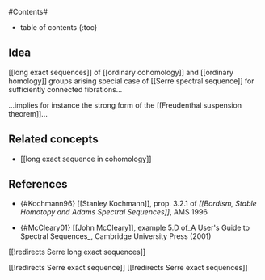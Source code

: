 
#Contents#
* table of contents
{:toc}

## Idea

[[long exact sequences]] of [[ordinary cohomology]] and [[ordinary homology]] groups arising  special case of [[Serre spectral sequence]] for sufficiently connected fibrations...

...implies for instance the strong form of the [[Freudenthal suspension theorem]]...

## Related concepts

* [[long exact sequence in cohomology]]

## References

* {#Kochmann96} [[Stanley Kochmann]], prop. 3.2.1 of _[[Bordism, Stable Homotopy and Adams Spectral Sequences]]_, AMS 1996

* {#McCleary01} [[John McCleary]], example 5.D of_A User's Guide to Spectral Sequences_, Cambridge University Press (2001)

[[!redirects Serre long exact sequences]]

[[!redirects Serre exact sequence]]
[[!redirects Serre exact sequences]]